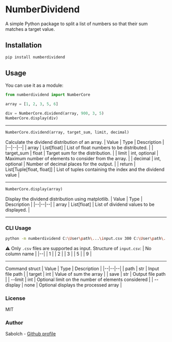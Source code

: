 # NumberDividend

A simple Python package to split a list of numbers so that their sum matches a target value.

## Installation
```bash
pip install numberdividend
```
## Usage
You can use it as a module:
```python
from numberdividend import NumberCore

array = [1, 2, 3, 5, 6]

div = NumberCore.dividend(array, 900, 3, 5)
NumberCore.display(div)
```
___
```python
NumberCore.dividend(array, target_sum, limit, decimal)
```
Calculate the dividend distribution of an array.
| Value | Type | Description |
|--|--|--|
| array | List[float] | List of float numbers to be distributed. |
| target_sum | float | Target sum for the distribution. |
| limit | int, optional | Maximum number of elements to consider from the array. |
| decimal | int, optional | Number of decimal places for the output. |
| return | List[Tuple[float, float]] | List of tuples containing the index and the dividend value |
___
```python
NumberCore.display(array)
```
Display the dividend distribution using matplotlib.
| Value | Type | Description |
|--|--|--|
| array | List[float] | List of dividend values to be displayed. |
___
### CLI Usage
```bash
python -m numberdividend C:\User\path\...\input.csv 300 C:\User\path\...\output.csv --limit 30 --display
```
⚠️ Only `.csv` files are supported as input.
Structure of `input.csv`:
| No column name |
|--|
| 1 |
| 2 |
| 3 |
| 5 |
| 9 |
___
Command struct
| Value | Type | Description |
|--|--|--|
| path | str | Input file path |
| target | int | Value of sum the array |
| save | str | Output file path |
| --limit | int | Optional limit on the number of elements considered |
| --display | none | Optional displays the processed array |
### License
MIT
### Author
Sabolch - [Github profile](https://github.com/SaboIch)
